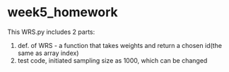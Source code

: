 # week5_homework

This WRS.py includes 2 parts: 
1. def. of WRS - a function that takes weights and return a chosen id(the same as array index)  
2. test code, initiated sampling size as 1000, which can be changed

